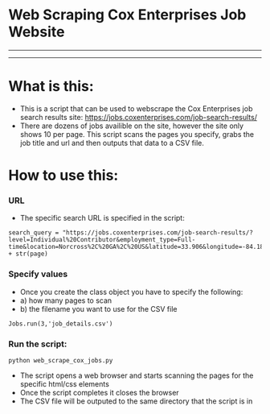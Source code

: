 # Web Scraping Cox Enterprises Job Website
***
***

# What is this:
* This is a script that can be used to webscrape the Cox Enterprises job search results site: https://jobs.coxenterprises.com/job-search-results/
* There are dozens of jobs availible on the site, however the site only shows 10 per page. This script scans the pages you specify, grabs the job title and url and then outputs that data to a CSV file.
# How to use this:
### URL
* The specific search URL is specified in the script: 
```
search_query = "https://jobs.coxenterprises.com/job-search-results/?level=Individual%20Contributor&employment_type=Full-time&location=Norcross%2C%20GA%2C%20US&latitude=33.906&longitude=-84.184&radius=25&pg=" + str(page)
```
### Specify values
* Once you create the class object you have to specify the following:
* a) how many pages to scan
* b) the filename you want to use for the CSV file
```
Jobs.run(3,'job_details.csv')
```
### Run the script:
```
python web_scrape_cox_jobs.py
```
* The script opens a web browser and starts scanning the pages for the specific html/css elements
* Once the script completes it closes the browser 
* The CSV file will be outputed to the same directory that the script is in